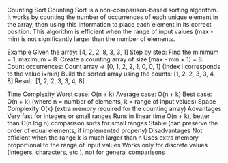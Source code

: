 Counting Sort
Counting Sort is a non-comparison-based sorting algorithm.
It works by counting the number of occurrences of each unique element in the array, then using this information to place each element in its correct position.
This algorithm is efficient when the range of input values (max - min) is not significantly larger than the number of elements.

Example
Given the array:
[4, 2, 2, 8, 3, 3, 1]
Step by step:
Find the minimum = 1, maximum = 8.
Create a counting array of size (max - min + 1) = 8.
Count occurrences:
Count array → [0, 1, 2, 2, 1, 0, 0, 1]
(Index i corresponds to the value i+min)
Build the sorted array using the counts:
[1, 2, 2, 3, 3, 4, 8]
Result:
[1, 2, 2, 3, 3, 4, 8]

Time Complexity
Worst case: O(n + k)
Average case: O(n + k)
Best case: O(n + k)
(where n = number of elements, k = range of input values)
Space Complexity
O(k) (extra memory required for the counting array)
Advantages
Very fast for integers or small ranges
Runs in linear time O(n + k), better than O(n log n) comparison sorts for small ranges
Stable (can preserve the order of equal elements, if implemented properly)
Disadvantages
Not efficient when the range k is much larger than n
Uses extra memory proportional to the range of input values
Works only for discrete values (integers, characters, etc.), not for general comparisons
